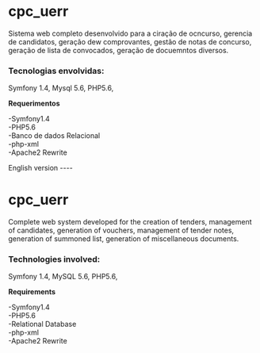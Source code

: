 # cpc_uerr

Sistema web completo  desenvolvido para a ciração de ocncurso, gerencia de candidatos, geração dew comprovantes, gestão de notas de concurso,
geração de lista de convocados, geração de docuemntos diversos.

<h3>Tecnologias envolvidas:</h3>

Symfony 1.4, Mysql 5.6, PHP5.6, 

<b>Requerimentos</b>

-Symfony1.4<br>
-PHP5.6<br>
-Banco de dados Relacional<br>
-php-xml<br>
-Apache2 Rewrite<br>

English version ----

# cpc_uerr

Complete web system developed for the creation of tenders, management of candidates, generation of vouchers, management of tender notes,
generation of summoned list, generation of miscellaneous documents.

<h3>Technologies involved:</h3>

Symfony 1.4, MySQL 5.6, PHP5.6,

<b>Requirements</b>

-Symfony1.4<br>
-PHP5.6<br>
-Relational Database<br>
-php-xml<br>
-Apache2 Rewrite<br>
